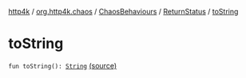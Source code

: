 [http4k](../../../index.md) / [org.http4k.chaos](../../index.md) / [ChaosBehaviours](../index.md) / [ReturnStatus](index.md) / [toString](./to-string.md)

# toString

`fun toString(): `[`String`](https://kotlinlang.org/api/latest/jvm/stdlib/kotlin/-string/index.html) [(source)](https://github.com/http4k/http4k/blob/master/http4k-testing-chaos/src/main/kotlin/org/http4k/chaos/ChaosBehaviours.kt#L64)